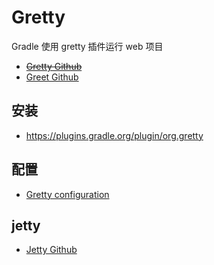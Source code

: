 # Gretty

Gradle 使用 gretty 插件运行 web 项目

* ~~[Gretty Github](https://github.com/akhikhl/gretty)~~
* [Greet Github](https://github.com/gretty-gradle-plugin/gretty)


## 安装

* <https://plugins.gradle.org/plugin/org.gretty>

## 配置

* [Gretty configuration](https://gretty-gradle-plugin.github.io/gretty-doc/Gretty-configuration.html)

## jetty

* [Jetty Github](https://github.com/eclipse/jetty.project)
